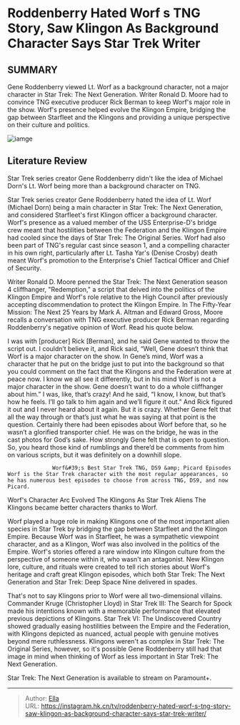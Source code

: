 # Roddenberry Hated Worf s TNG Story, Saw Klingon As Background Character Says Star Trek Writer


## SUMMARY 



  Gene Roddenberry viewed Lt. Worf as a background character, not a major character in Star Trek: The Next Generation.   Writer Ronald D. Moore had to convince TNG executive producer Rick Berman to keep Worf&#39;s major role in the show.   Worf&#39;s presence helped evolve the Klingon Empire, bridging the gap between Starfleet and the Klingons and providing a unique perspective on their culture and politics.  

![iamge](https://static1.srcdn.com/wordpress/wp-content/uploads/2022/12/star-trek-worf-tng-klingon-makeup-change-reason.jpeg)

## Literature Review
Star Trek series creator Gene Roddenberry didn&#39;t like the idea of Michael Dorn&#39;s Lt. Worf being more than a background character on TNG. 




Star Trek series creator Gene Roddenberry hated the idea of Lt. Worf (Michael Dorn) being a main character in Star Trek: The Next Generation, and considered Starfleet&#39;s first Klingon officer a background character. Worf&#39;s presence as a valued member of the USS Enterprise-D&#39;s bridge crew meant that hostilities between the Federation and the Klingon Empire had cooled since the days of Star Trek: The Original Series. Worf had also been part of TNG&#39;s regular cast since season 1, and a compelling character in his own right, particularly after Lt. Tasha Yar&#39;s (Denise Crosby) death meant Worf&#39;s promotion to the Enterprise&#39;s Chief Tactical Officer and Chief of Security.




Writer Ronald D. Moore penned the Star Trek: The Next Generation season 4 cliffhanger, &#34;Redemption,&#34; a script that delved into the politics of the Klingon Empire and Worf&#39;s role relative to the High Council after previously accepting discommendation to protect the Klingon Empire. In The Fifty-Year Mission: The Next 25 Years by Mark A. Altman and Edward Gross, Moore recalls a conversation with TNG executive producer Rick Berman regarding Roddenberry&#39;s negative opinion of Worf. Read his quote below.


I was with [producer] Rick [Berman], and he said Gene wanted to throw the script out. I couldn’t believe it, and Rick said, “Well, Gene doesn’t think that Worf is a major character on the show. In Gene’s mind, Worf was a character that he put on the bridge just to put into the background so that you could comment on the fact that the Klingons and the Federation were at peace now. I know we all see it differently, but in his mind Worf is not a major character in the show. Gene doesn’t want to do a whole cliffhanger about him.” I was, like, that’s crazy! And he said, “I know, I know, but that’s how he feels. I’ll go talk to him again and we’ll figure it out.” And Rick figured it out and I never heard about it again. But it is crazy. Whether Gene felt that all the way through or that’s just what he was saying at that point is the question. Certainly there had been episodes about Worf before that, so he wasn’t a glorified transporter chief. He was on the bridge, he was in the cast photos for God’s sake. How strongly Gene felt that is open to question. So, you heard those kind of rumblings and there’d be comments from him on various scripts, but it was definitely on a downhill slope.





                  Worf&#39;s Best Star Trek TNG, DS9 &amp; Picard Episodes   Worf is the Star Trek character with the most regular appearances, so he has numerous best episodes to choose from across TNG, DS9, and now Picard.    


 Worf&#39;s Character Arc Evolved The Klingons As Star Trek Aliens 
The Klingons became better characters thanks to Worf.
         

Worf played a huge role in making Klingons one of the most important alien species in Star Trek by bridging the gap between Starfleet and the Klingon Empire. Because Worf was in Starfleet, he was a sympathetic viewpoint character, and as a Klingon, Worf was also involved in the politics of the Empire. Worf&#39;s stories offered a rare window into Klingon culture from the perspective of someone within it, who wasn&#39;t an antagonist. New Klingon lore, culture, and rituals were created to tell rich stories about Worf&#39;s heritage and craft great Klingon episodes, which both Star Trek: The Next Generation and Star Trek: Deep Space Nine delivered in spades.




That&#39;s not to say Klingons prior to Worf were all two-dimensional villains. Commander Kruge (Christopher Lloyd) in Star Trek III: The Search for Spock made his intentions known with a memorable performance that elevated previous depictions of Klingons. Star Trek VI: The Undiscovered Country showed gradually easing hostilities between the Empire and the Federation, with Klingons depicted as nuanced, actual people with genuine motives beyond mere ruthlessness. Klingons weren&#39;t as complex in Star Trek: The Original Series, however, so it&#39;s possible Gene Roddenberry still had that image in mind when thinking of Worf as less important in Star Trek: The Next Generation.

Star Trek: The Next Generation is available to stream on Paramount&#43;.



---

> Author: [Ella](https://instagram.hk.cn/)  
> URL: https://instagram.hk.cn/tv/roddenberry-hated-worf-s-tng-story-saw-klingon-as-background-character-says-star-trek-writer/  

